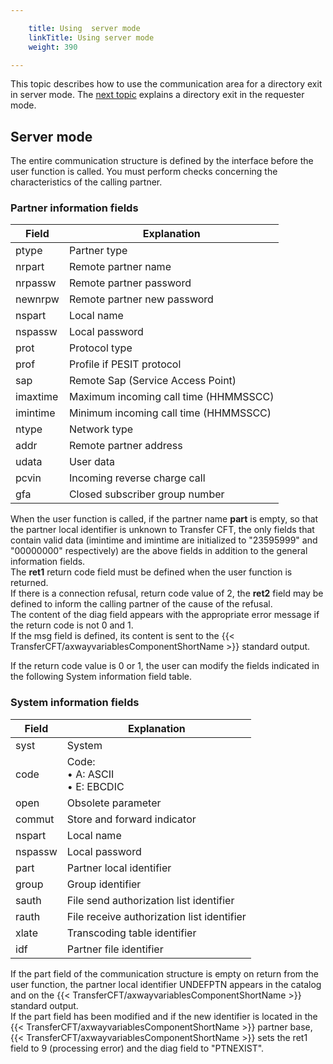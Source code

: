 ```yaml
---

    title: Using  server mode
    linkTitle: Using server mode
    weight: 390

---
```

This topic describes how to use the communication area for a directory
exit in server mode. The [next topic](../using_requester_mode)
explains a directory exit in the requester mode.

<span id="Server_Mode"></span>

## Server mode

The entire communication structure is defined by the interface before
the user function is called. You must perform checks concerning the characteristics
of the calling partner.

### Partner information fields


| Field  | Explanation  |
| --- | --- |
| ptype  | Partner type  |
| nrpart  | Remote partner name  |
| nrpassw  | Remote partner password  |
| newnrpw  | Remote partner new password  |
| nspart  | Local name  |
| nspassw  | Local password  |
| prot  | Protocol type  |
| prof  | Profile if PESIT protocol  |
| sap  | Remote Sap (Service Access Point)  |
| imaxtime  | Maximum incoming call time (HHMMSSCC) |
| imintime  | Minimum incoming call time (HHMMSSCC) |
| ntype  | Network type  |
| addr  | Remote partner address  |
| udata  | User data  |
| pcvin  | Incoming reverse charge call |
| gfa  | Closed subscriber group number  |


When the user function is called, if the partner name <span style="font-weight: bold;">****part****</span>
is empty, so that the partner local identifier is unknown to Transfer
CFT, the only fields that contain valid data (imintime and imintime are
initialized to "23595999" and "00000000" respectively)
are the above fields in addition to the general information fields.  
The <span style="font-weight: bold;">****ret1****</span> return code field must
be defined when the user function is returned.  
If there is a connection refusal, return code value of 2, the <span style="font-weight: bold;">****ret2****</span>
field may be defined to inform the calling partner of the cause of the
refusal.  
The content of the diag field appears with the appropriate error message
if the return code is not 0 and 1.  
If the msg field is defined, its content is sent to the {{< TransferCFT/axwayvariablesComponentShortName  >}} standard
output.

If the return code value is 0 or 1, the user can modify the fields indicated
in the following System information field table.

### System information fields


| Field  | Explanation  |
| --- | --- |
| syst  | System  |
| code  | Code:<br/> • A: ASCII<br/> • E: EBCDIC |
| open  | Obsolete parameter |
| commut  | Store and forward indicator  |
| nspart  | Local name  |
| nspassw  | Local password  |
| part  | Partner local identifier  |
| group  | Group identifier  |
| sauth  | File send authorization list identifier  |
| rauth  | File receive authorization list identifier  |
| xlate  | Transcoding table identifier  |
| idf  | Partner file identifier  |


If the part field of the communication
structure is empty on return from the user function, the partner local
identifier UNDEFPTN appears in
the catalog and on the {{< TransferCFT/axwayvariablesComponentShortName  >}} standard output.  
If the part field has been modified
and if the new identifier is located in the {{< TransferCFT/axwayvariablesComponentShortName  >}} partner base,
{{< TransferCFT/axwayvariablesComponentShortName  >}} sets the ret1 field to 9 (processing error) and the diag
field to "PTNEXIST".
